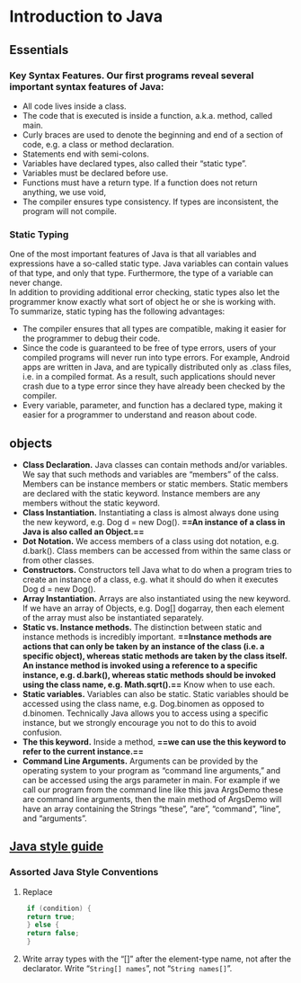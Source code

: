 # Introduction to Java
## Essentials 
### **Key Syntax Features**. Our first programs reveal several important syntax features of Java:
* All code lives inside a class.  
* The code that is executed is inside a function, a.k.a. method, called main.
* Curly braces are used to denote the beginning and end of a section of code, e.g. a class or method declaration.
* Statements end with semi-colons.  
* Variables have declared types, also called their “static type”.
* Variables must be declared before use.
* Functions must have a return type. If a function does not return anything, we use void,
* The compiler ensures type consistency. If types are inconsistent, the program will not compile.
### Static Typing
One of the most important features of Java is that all variables and expressions have a so-called static type. Java variables can contain values of that type, and only that type. Furthermore, the type of a variable can never change.  
In addition to providing additional error checking, static types also let the programmer know exactly what sort of object he or she is working with.  
To summarize, static typing has the following advantages:  

* The compiler ensures that all types are compatible, making it easier for the programmer to debug their code.
* Since the code is guaranteed to be free of type errors, users of your compiled programs will never run into type errors. For example, Android apps are written in Java, and are typically distributed only as .class files, i.e. in a compiled format. As a result, such applications should never crash due to a type error since they have already been checked by the compiler.  
* Every variable, parameter, and function has a declared type, making it easier for a programmer to understand and reason about code.
## objects 
* **Class Declaration.** Java classes can contain methods and/or variables. We say that such methods and variables are “members” of the calss. Members can be instance members or static members. Static members are declared with the static keyword. Instance members are any members without the static keyword.  
* **Class Instantiation.** Instantiating a class is almost always done using the new keyword, e.g. Dog d = new Dog(). **==An instance of a class in Java is also called an Object.==**  
* **Dot Notation.** We access members of a class using dot notation, e.g. d.bark(). Class members can be accessed from within the same class or from other classes.  
* **Constructors.** Constructors tell Java what to do when a program tries to create an instance of a class, e.g. what it should do when it executes Dog d = new Dog().  
* **Array Instantiation.** Arrays are also instantiated using the new keyword. If we have an array of Objects, e.g. Dog[] dogarray, then each element of the array must also be instantiated separately.  
* **Static vs. Instance methods.** The distinction between static and instance methods is incredibly important. **==Instance methods are actions that can only be taken by an instance of the class (i.e. a specific object), whereas static methods are taken by the class itself. An instance method is invoked using a reference to a specific instance, e.g. d.bark(), whereas static methods should be invoked using the class name, e.g. Math.sqrt().==** Know when to use each.  
* **Static variables.** Variables can also be static. Static variables should be accessed using the class name, e.g. Dog.binomen as opposed to d.binomen. Technically Java allows you to access using a specific instance, but we strongly encourage you not to do this to avoid confusion.  
* **The this keyword.** Inside a method, **==we can use the this keyword to refer to the current instance.==**  
* **Command Line Arguments.** Arguments can be provided by the operating system to your program as “command line arguments,” and can be accessed using the args parameter in main. For example if we call our program from the command line like this java ArgsDemo these are command line arguments, then the main method of ArgsDemo will have an array containing the Strings “these”, “are”, “command”, “line”, and “arguments”.

## [Java style guide](https://sp19.datastructur.es/materials/guides/style-guide.html)
### Assorted Java Style Conventions
1. Replace
    ```java
     if (condition) {
     return true;
     } else {
     return false;
     }
    ```
2. Write array types with the “[]” after the element-type name, not after the declarator. Write “`String[] names`”, not “`String names[]`”.